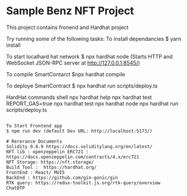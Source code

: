 # Sample Benz NFT Project
This project contains fronend and Hardhat project 

Try running some of the following tasks:
To install dependancies 
$ yarn install

 To start localhard hat network
$ npx hardhat node (Starts HTTP and WebSocket JSON-RPC server at http://127.0.0.1:8545/)

To compile SmartContarct 
$npx hardhat compile

To deploye SmartContract
$ npx hardhat run scripts/deploy.ts

HardHat commands shell
npx hardhat help
npx hardhat test
REPORT_GAS=true npx hardhat test
npx hardhat node
npx hardhat run scripts/deploy.ts
```

To Start Frontend app
$ npm run dev (default Dev URL: http://localhost:5173/)

# Rererance Documents 
Solidity 0.8.9 https://docs.soliditylang.org/en/latest/
NFT lib : openzeppelin ERC721 : https://docs.openzeppelin.com/contracts/4.x/erc721
NFT Storage: https://nft.storage/
Build Tool :  https://hardhat.org/
FrontEnd : React/ MUI5  
BackEnd : https://github.com/gin-gonic/gin
RTK query: https://redux-toolkit.js.org/rtk-query/overview
ChatDTP 